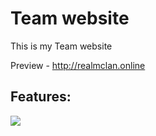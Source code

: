 # Team website
This is my Team website

Preview - http://realmclan.online


## Features:

<img src="https://t.bkit.co/w_643a18ab4951b.gif" />
